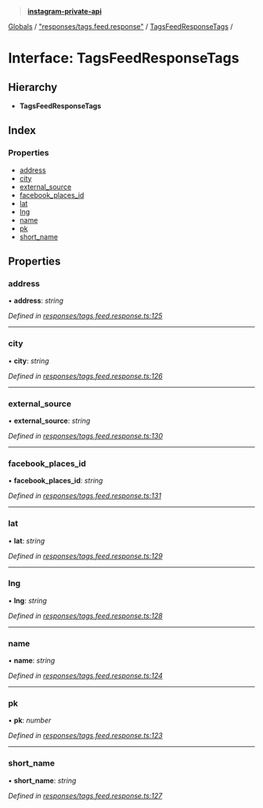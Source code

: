 > **[instagram-private-api](../README.md)**

[Globals](../README.md) / ["responses/tags.feed.response"](../modules/_responses_tags_feed_response_.md) / [TagsFeedResponseTags](_responses_tags_feed_response_.tagsfeedresponsetags.md) /

# Interface: TagsFeedResponseTags

## Hierarchy

* **TagsFeedResponseTags**

## Index

### Properties

* [address](_responses_tags_feed_response_.tagsfeedresponsetags.md#address)
* [city](_responses_tags_feed_response_.tagsfeedresponsetags.md#city)
* [external_source](_responses_tags_feed_response_.tagsfeedresponsetags.md#external_source)
* [facebook_places_id](_responses_tags_feed_response_.tagsfeedresponsetags.md#facebook_places_id)
* [lat](_responses_tags_feed_response_.tagsfeedresponsetags.md#lat)
* [lng](_responses_tags_feed_response_.tagsfeedresponsetags.md#lng)
* [name](_responses_tags_feed_response_.tagsfeedresponsetags.md#name)
* [pk](_responses_tags_feed_response_.tagsfeedresponsetags.md#pk)
* [short_name](_responses_tags_feed_response_.tagsfeedresponsetags.md#short_name)

## Properties

###  address

• **address**: *string*

*Defined in [responses/tags.feed.response.ts:125](https://github.com/dilame/instagram-private-api/blob/173bc62/src/responses/tags.feed.response.ts#L125)*

___

###  city

• **city**: *string*

*Defined in [responses/tags.feed.response.ts:126](https://github.com/dilame/instagram-private-api/blob/173bc62/src/responses/tags.feed.response.ts#L126)*

___

###  external_source

• **external_source**: *string*

*Defined in [responses/tags.feed.response.ts:130](https://github.com/dilame/instagram-private-api/blob/173bc62/src/responses/tags.feed.response.ts#L130)*

___

###  facebook_places_id

• **facebook_places_id**: *string*

*Defined in [responses/tags.feed.response.ts:131](https://github.com/dilame/instagram-private-api/blob/173bc62/src/responses/tags.feed.response.ts#L131)*

___

###  lat

• **lat**: *string*

*Defined in [responses/tags.feed.response.ts:129](https://github.com/dilame/instagram-private-api/blob/173bc62/src/responses/tags.feed.response.ts#L129)*

___

###  lng

• **lng**: *string*

*Defined in [responses/tags.feed.response.ts:128](https://github.com/dilame/instagram-private-api/blob/173bc62/src/responses/tags.feed.response.ts#L128)*

___

###  name

• **name**: *string*

*Defined in [responses/tags.feed.response.ts:124](https://github.com/dilame/instagram-private-api/blob/173bc62/src/responses/tags.feed.response.ts#L124)*

___

###  pk

• **pk**: *number*

*Defined in [responses/tags.feed.response.ts:123](https://github.com/dilame/instagram-private-api/blob/173bc62/src/responses/tags.feed.response.ts#L123)*

___

###  short_name

• **short_name**: *string*

*Defined in [responses/tags.feed.response.ts:127](https://github.com/dilame/instagram-private-api/blob/173bc62/src/responses/tags.feed.response.ts#L127)*